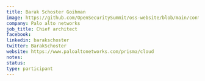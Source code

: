 ```yaml
---
title: Barak Schoster Goihman
image: https://github.com/OpenSecuritySummit/oss-website/blob/main/content/participant/images/barak.jpg?raw=true
company: Palo alto networks
job_title: Chief architect
facebook:
linkedin: barakschoster
twitter: BarakSchoster
website: https://www.paloaltonetworks.com/prisma/cloud
notes:
status: 
type: participant
---
```

